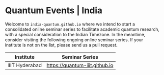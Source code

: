 # Quantum Events | India 

Welcome to `india-quantum.github.io` where we intend to start a consolidated online seminar series to facilitate academic quantum research, with a special consideration to the Indian Timezone. In the meantime, consider visiting the following ongoing online seminar series. If your institute is not on the list, please send us a pull request.

| Institute | Seminar Series | 
|-|-|
| IIIT Hyderabad | <https://quantum-iiit.github.io> | 
